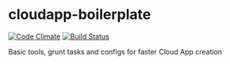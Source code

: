 cloudapp-boilerplate
====================

[![Code Climate](https://codeclimate.com/github/EchoAppsTeam/cloudapp-boilerplate/badges/gpa.svg)](https://codeclimate.com/github/EchoAppsTeam/cloudapp-boilerplate)
[![Build Status](https://travis-ci.org/EchoAppsTeam/cloudapp-boilerplate.svg?branch=master)](https://travis-ci.org/EchoAppsTeam/cloudapp-boilerplate)

Basic tools, grunt tasks and configs for faster Cloud App creation
